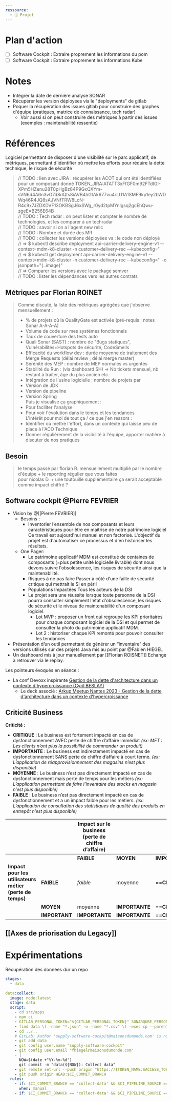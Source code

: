 ```yaml
---
ressource:
  - 🗓️ Projet
---
```

# Plan d'action

- [ ] Software Cockpit : Extraire proprement les informations du pom
- [ ] Software Cockpit : Extraire proprement les informations Kube

# Notes

- Intégrer la date de dernière analyse SONAR
- Récupérer les version déployées via le "deployments" de gitlab
- Poquer la récupération des issues gitlab pour construire des graphes d'équipe (pratiques, matrice de connaissance, tech radar)
	- Voir aussi si on peut construire des métriques à partir des issues (exemples : maintenabilité ressentie)

# Références

Logiciel permettant de disposer d'une visibilité sur le parc applicatif, de métriques, permettant d'identifier où mettre les efforts pour réduire la dette technique, le risque de sécurité

> // TODO : lien avec JIRA : récupérer les ACOT qui ont été identifiées pour un composant donné TOKEN_JIRA:ATATT3xFfGF0m92FTdIGI-XPm5HZenu28T0pHgBz84P9GxQXYm-sVN6d4A6n3vG7d8dQts8iAVB4hGtAk677vu4rLU1A1SMF9kp1ey2bWDWq46R4JQ8sAJVNfTRW8LcN-R4c9x7JZDXDVF13OKBSgJ6xSWg_r0yd2tpMYnlgsq2gcEhQwu-zgeE=B256E64B  
> // TODO : Tech radar : on peut lister et compter le nombre de technologies, et les comparer à un techradar  
> // TODO : savoir si on a l'agent new relic  
> // TODO : Nombre et durée des MR  
> // TODO : collecter les versions déployées vs : le code non déployé  
> //            => $ kubectl describe deployment api-carrier-delivery-engine-v1 --context=mdm-k8-cluster -n customer-delivery-rec --kubeconfig=''  
> //            => $ kubectl get deployment api-carrier-delivery-engine-v1 --context=mdm-k8-cluster -n customer-delivery-rec --kubeconfig='' -o jsonpath="{..image}"  
> //      => Comparer les versions avec le package semver  
> // TODO : lister les dépendances vers les autres contrats  
## Métriques par Florian ROINET  
  
> Comme discuté, la liste des métriques agrégées que j'observe mensuellement :  
> - % de projets où la QualityGate est activée (pré-requis : notes Sonar A-A-A-A)  
> - Volume de code sur mes systèmes fonctionnels  
> - Taux de couverture des tests auto  
> - Quali Sonar (SAST) : nombre de "Bugs statiques", Vulnérabilités+Hotspots de sécurité, CodeSmells  
> - Efficacité du workflow dev : durée moyenne de traitement des Merge Requests (délai review ; délai merge master)  
> - Sérénité des MEP : nombre de MEP normales vs urgentes  
> - Stabilité du Run : (via dashboard SH) -> Nb tickets mensuel, nb restant à traiter, âge du plus ancien etc.  
> - Intégration de l'usine logicielle : nombre de projets par  
> - Version de JDK  
> - Version de pipeline  
> - Version Spring  
> Puis je visualise ça graphiquement :  
> - Pour faciliter l'analyse  
> - Pour voir l'évolution dans le temps et les tendances  
> L'intérêt pour moi de tout ça / ce que j'en ressors :  
> - Identifier où mettre l'effort, dans un contexte qui laisse peu de place à l'ACO Technique  
> - Donner régulièrement de la visibilité à l'équipe, apporter matière à discuter de nos pratiques  
  
## Besoin  
  
> le temps passé par florian R. mensuellement multiplié par le nombre d'équipe + le reporting régulier que vous faites   
> pour nicolas D. + une toutouille supplémentaire ça serait acceptable comme impact chiffré ?


## Software cockpit @Pierre FEVRIER

- Vision by @[[Pierre FEVRIER]]
    - Besoins :
	    - Inventorier l’ensemble de nos composants et leurs caractéristiques pour être en maitrise de notre patrimoine logiciel
		      Ce travail est aujourd'hui manuel et non factorisé.​ 
		      L'objectif du projet est d'automatiser ce processus et d'en historiser les résultats.
	- One Pager:
		- Le patrimoine applicatif MDM est constitué de centaines de composants (=plus petite unité logicielle livrable) dont nous devons suivre l'obsolescence, les risques de sécurité ainsi que la maintenabilité.​
		- Risques à ne pas faire​
			  Passer à côté d'une faille de sécurité critique qui mettrait le SI en péril​
		- Populations​ Impactées​
			   Tous les acteurs de la DSI​
		- Le projet sera une réussite lorsque toute personne de la DSI pourra consulter simplement l'état d'obsolescence, les risques de sécurité et le niveau de maintenabilité d'un composant logiciel.​
			- Lot MVP : proposer un front qui regroupe les KPI prioritaires pour chaque composant logiciel de la DSI et qui permet de consulter la photo du patrimoine applicatif MDM.
			- Lot 2 : historiser chaque KPI remonté pour pouvoir consulter les tendances
- Présentation d’un outil permettant de générer un “inventaire” des versions utilisés sur des projets Java mis au point par @Fabien HIEGEL
- Un dashboard mis à jour manuellement par [[Florian ROISNET]]
Echange à retrouver via le replay.

Les pointeurs évoqués en séance :
- La conf Devoxx inspirante 
	  [Gestion de la dette d'architecture dans un contexte d'hypercroissance (Cyril BESLAY)](https://www.youtube.com/watch?v=F30CJnmzI8Y)
    - Le deck associé : [Arkup Meetup Nantes 2023 - Gestion de la dette d'architecture dans un contexte d'hypercroissance](https://speakerdeck.com/cicoub13/arkup-meetup-nantes-2023-gestion-de-la-dette-darchitecture-dans-un-contexte-dhypercroissance)


## Criticité Business 

**Criticité :**

- **CRITIQUE** : Le business est fortement impacté en cas de dysfonctionnement AVEC perte de chiffre d’affaire immédiat _(ex: MET : Les clients n’ont plus la possibilité de commander un produit)_
- **IMPORTANTE** : Le business est indirectement impacté en cas de dysfonctionnement SANS perte de chiffre d’affaire à court terme. _(ex: L’application de réapprovisionnement des magasins n’est plus disponible)_
- **MOYENNE** : Le business n’est pas directement impacté en cas de dysfonctionnement mais perte de temps pour les métiers _(ex: L’application permettant de faire l’inventaire des stocks en magasin n’est plus disponible)_
- **FAIBLE** : Le business n’est pas directement impacté en cas de dysfonctionnement et a un impact faible pour les métiers. _(ex: L’application de consultation des statistiques de qualité des produits en entrepôt n’est plus disponible)_

|  |  | **Impact sur le business (perte de chiffre d’affaire)** |  |  |
| ---- | ---- | ---- | ---- | ---- |
|  |  | **FAIBLE** | **MOYEN** | **IMPORTANT** |
| **Impact pour les utilisateurs métier (perte de temps)** | **FAIBLE** | *faible* | moyenne | ==**CRITIQUE**== |
|  | **MOYEN** | moyenne | **IMPORTANTE** | ==**CRITIQUE**== |
|  | **IMPORTANT** | **IMPORTANTE** | **IMPORTANTE** | ==**CRITIQUE**== |

## [[Axes de priorisation du Legacy]]

# Expérimentations


Récupération des données dur un repo

```yaml
stages:  
  - data  
  
data:collect:  
  image: node:latest  
  stage: data  
  script:  
    - cd src/apps  
    - npm ci  
    - GITLAB_PERSONAL_TOKEN="${GITLAB_PERSONAL_TOKEN}" SONARQUBE_PERSONAL_TOKEN="${SONARQUBE_PERSONAL_TOKEN}" npm run cockpit  
    - find data \( -name "*.json" -o -name "*.csv" \) -exec cp --parents '{}' ../.. \;  
    - cd ../..  
    # GitLab: Author 'supply-software-cockpit@maisonsdumonde.com' is not a member of team  
    - git add data  
    - git config user.name "supply-software-cockpit"  
    - git config user.email "fhiegel@maisonsdumonde.com"  
    - |  
      NOW=$(date +"%Y-%m-%d")  
      git commit -m "data(${NOW}): Collect data"  
    - git remote set-url --push origin "https://$TOKEN_NAME:$ACCESS_TOKEN@git.maisonsdumonde.net/core/dev/scm/supply-software-cockpit.git"  
    - git push origin HEAD:$CI_COMMIT_BRANCH  
  rules:  
    - if: $CI_COMMIT_BRANCH == 'collect-data' && $CI_PIPELINE_SOURCE == "push"  
      when: manual  
    - if: $CI_COMMIT_BRANCH == 'collect-data' && $CI_PIPELINE_SOURCE == "schedule"
```